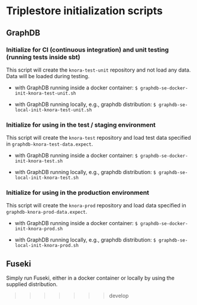 # Triplestore initialization scripts

## GraphDB

### Initialize for CI (continuous integration) and unit testing (running tests inside sbt)

This script will create the ``knora-test-unit`` repository and not load any data. Data will be loaded during testing.

 - with GraphDB running inside a docker container:
 ```$ graphdb-se-docker-init-knora-test-unit.sh```

 - with GraphDB running locally, e.g., graphdb distribution:
 ```$ graphdb-se-local-init-knora-test-unit.sh ```


### Initialize for using in the test / staging environment

This script will create the ``knora-test`` repository and load test data specified in ``graphdb-knora-test-data.expect``.

 - with GraphDB running inside a docker container:
 ```$ graphdb-se-docker-init-knora-test.sh```

 - with GraphDB running locally, e.g., graphdb distribution:
 ```$ graphdb-se-local-init-knora-test.sh ```

### Initialize for using in the production environment

This script will create the ``knora-prod`` repository and load data specified in ``graphdb-knora-prod-data.expect``.

 - with GraphDB running inside a docker container:
 ```$ graphdb-se-docker-init-knora-prod.sh```

 - with GraphDB running locally, e.g., graphdb distribution:
 ```$ graphdb-se-local-init-knora-prod.sh ```


## Fuseki

Simply run Fuseki, either in a docker container or locally by using the supplied distribution.
>>>>>>> develop
